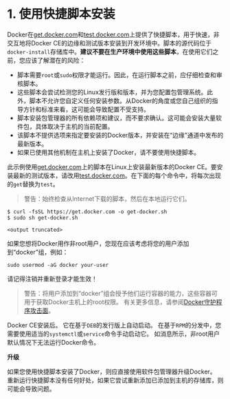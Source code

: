 # 1. 使用快捷脚本安装

Docker在[get.docker.com](https://get.docker.com/)和[test.docker.com](https://test.docker.com/)上提供了快捷脚本，用于快速，非交互地将Docker CE的边缘和测试版本安装到开发环境中。脚本的源代码位于`docker-install`存储库中。**建议不要在生产环境中使用这些脚本**，在使用它们之前，您应该了解潜在的风险：

  * 脚本需要`root`或`sudo`权限才能运行。因此，在运行脚本之前，应仔细检查和审核脚本。
  * 这些脚本会尝试检测您的Linux发行版和版本，并为您配置包管理系统。此外，脚本不允许您自定义任何安装参数。从Docker的角度或您自己组织的指导方针和标准来看，这可能会导致配置不受支持。
  * 脚本安装包管理器的所有依赖项和建议，而不要求确认。这可能会安装大量软件包，具体取决于主机的当前配置。
  * 该脚本不提供选项来指定要安装的Docker版本，并安装在“边缘”通道中发布的最新版本。
  * 如果已使用其他机制在主机上安装了Docker，请不要使用快捷脚本。

此示例使用[get.docker.com](https://get.docker.com/)上的脚本在Linux上安装最新版本的Docker CE。要安装最新的测试版本，请改用[test.docker.com](https://test.docker.com/)。在下面的每个命令中，将每次出现的`get`替换为`test`。

> 警告：始终检查从Internet下载的脚本，然后在本地运行它们。

```shell
$ curl -fsSL https://get.docker.com -o get-docker.sh
$ sudo sh get-docker.sh

<output truncated>
```

如果您想将Docker用作非root用户，您现在应该考虑将您的用户添加到“docker”组，例如：

```shell
sudo usermod -aG docker your-user
```

请记得注销并重新登录才能生效！

> 警告：将用户添加到“docker”组会授予他们运行容器的能力，这些容器可用于获取Docker主机上的root权限。 有关更多信息，请参阅[Docker守护程序攻击面](https://docs.docker.com/engine/security/security/#docker-daemon-attack-surface)。

Docker CE安装后。 它在基于`DEB`的发行版上自动启动。 在基于`RPM`的分发中，您需要使用适当的`systemctl`或`service`命令手动启动它。 如消息所示，非root用户默认情况下无法运行Docker命令。

**升级**

如果您使用快捷脚本安装了Docker，则应直接使用软件包管理器升级Docker。 重新运行快捷脚本没有任何好处，如果它尝试重新添加已添加到主机的存储库，则可能会导致问题。
